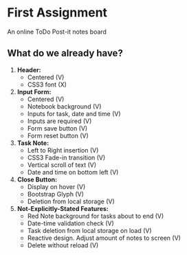# First Assignment

An online ToDo Post-it notes board

## What do we already have?
1. **Header:**  
    - Centered (V)  
    - CSS3 font (X)  
2. **Input Form:**  
    - Centered (V)
    - Notebook background (V)
    - Inputs for task, date and time (V)
    - Inputs are required (V)
    - Form save button (V)
    - Form reset button (V)
3. **Task Note:**  
    - Left to Right insertion (V)
    - CSS3 Fade-in transition (V)
    - Vertical scroll of text (V)  
    - Date and time on bottom left (V)
4. **Close Button:**
    - Display on hover (V)
    - Bootstrap Glyph (V)
    - Deletion from local storage (V)
5. **Not-Explicitly-Stated Features:**  
    - Red Note background for tasks about to end (V)  
    - Date-time validation check (V)  
    - Task deletion from local storage on load (V)  
    - Reactive design. Adjust amount of notes to screen (V)
    - Delete without reload (V)